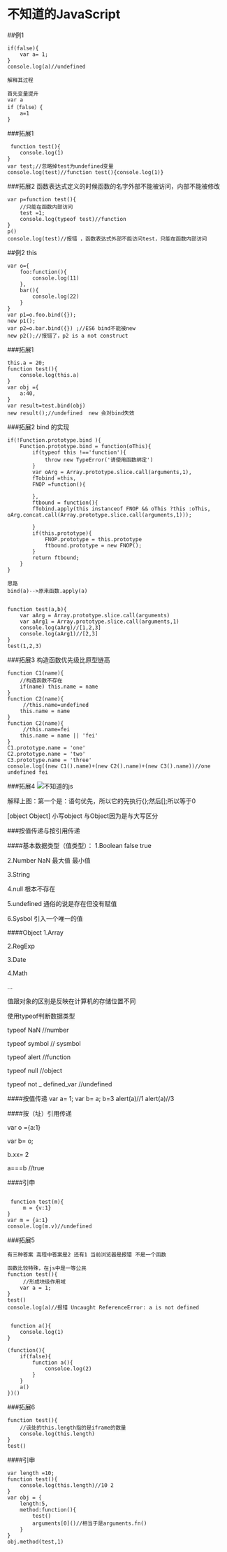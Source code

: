 # 不知道的JavaScript
##例1
```
if(false){
    var a= 1;
}
console.log(a)//undefined

解释其过程

首先变量提升
var a
if（false）{
	a=1
}
```
###拓展1
```
 function test(){
    console.log(1)
}
var test;//忽略掉test为undefined变量
console.log(test)//function test(){console.log(1)}
```
###拓展2 函数表达式定义的时候函数的名字外部不能被访问，内部不能被修改
```
var p=function test(){
    //只能在函数内部访问
    test =1;
    console.log(typeof test)//function
}
p()
console.log(test)//报错 ，函数表达式外部不能访问test，只能在函数内部访问
```
##例2 this

```
var o={
    foo:function(){
        console.log(11)
    },
    bar(){
        console.log(22)
    }
}
var p1=o.foo.bind({});
new p1();
var p2=o.bar.bind({}) ;//ES6 bind不能被new
new p2();//报错了，p2 is a not construct 
```
###拓展1
```
this.a = 20;
function test(){
    console.log(this.a)
}
var obj ={
    a:40,
}
var result=test.bind(obj)
new result();//undefined  new 会对bind失效

```
###拓展2 bind 的实现

```
if(!Function.prototype.bind ){
    Function.prototype.bind = function(oThis){
	    if(typeof this !=='function'){
	        throw new TypeError('请使用函数绑定')
	    }
    	var oArg = Array.prototype.slice.call(arguments,1),
        fTobind =this,
        FNOP =function(){

        },
        ftbound = function(){
        fTobind.apply(this instanceof FNOP && oThis ?this :oThis, 		oArg.concat.call(Array.prototype.slice.call(arguments,1)));
        
        }
        if(this.prototype){
            FNOP.prototype = this.prototype
            ftbound.prototype = new FNOP();
        }
        return ftbound;
	}
}

思路
bind(a)-->原来函数.apply(a)


function test(a,b){
    var aArg = Array.prototype.slice.call(arguments)
    var aArg1 = Array.prototype.slice.call(arguments,1)
    console.log(aArg)//[1,2,3]
    console.log(aArg1)//[2,3]
}
test(1,2,3)
```

###拓展3 构造函数优先级比原型链高
```
function C1(name){
    //构造函数不存在
    if(name) this.name = name
}
function C2(name){
     //this.name=undefined
    this.name = name
}
function C2(name){
     //this.name=fei
    this.name = name || 'fei'
}
C1.prototype.name = 'one'
C2.prototype.name = 'two'
C3.prototype.name = 'three'
console.log((new C1().name)+(new C2().name)+(new C3().name))//one undefined fei

```
###拓展4
![不知道的js](https://wendaoshuai66.github.io/study/note/images/js.jpeg)

解释上图：第一个是：语句优先，所以它的先执行{};然后[];所以等于0

[object Object] 小写object 与Object因为是与大写区分

###按值传递与按引用传递


####基本数据类型（值类型）：
1.Boolean false true

2.Number NaN 最大值 最小值

3.String 

4.null 根本不存在

5.undefined 通俗的说是存在但没有赋值

6.Sysbol 引入一个唯一的值


####Object
1.Array

2.RegExp

3.Date

4.Math

...

值跟对象的区别是反映在计算机的存储位置不同

使用typeof判断数据类型


typeof NaN //number

typeof symbol // sysmbol

typeof alert //function

typeof null //object

typeof not _ defined_var //undefined


####按值传递
var a= 1;
var b= a;
b=3
alert(a)//1
alert(a)//3

####按（址）引用传递

var o ={a:1}

var b= o;

b.xx= 2

a===b //true


####引申
```

 function test(m){
     m = {v:1}
}
var m = {a:1}
console.log(m.v)//undefined
```

###拓展5

```
有三种答案 高程中答案是2 还有1 当前浏览器是报错 不是一个函数

函数比较特殊，在js中是一等公民
function test(){
     //形成块级作用域
    var a = 1;
}
test()
console.log(a)//报错 Uncaught ReferenceError: a is not defined


 function a(){
    console.log(1)
}

(function(){
    if(false){
        function a(){
            consoloe.log(2)
        }
    }
    a()
})()
```

###拓展6
```
function test(){
    //该处的this.length指的是iframe的数量
    console.log(this.length)
}
test()
```
####引申
```
var length =10;
function test(){
    console.log(this.length)//10 2
}
var obj = {
    length:5,
    method:function(){
        test()
        arguments[0]()//相当于是arguments.fn()
    }
}
obj.method(test,1)
```